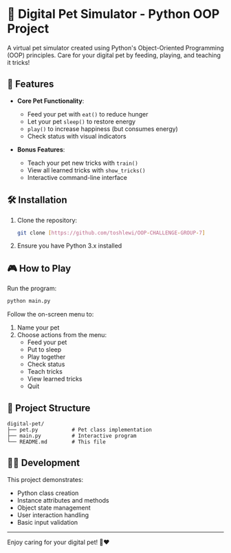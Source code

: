 # 📝 Digital Pet Simulator - Python OOP Project

A virtual pet simulator created using Python's Object-Oriented Programming (OOP) principles. Care for your digital pet by feeding, playing, and teaching it tricks!

## 🐾 Features

- **Core Pet Functionality**:
  - Feed your pet with `eat()` to reduce hunger
  - Let your pet `sleep()` to restore energy
  - `play()` to increase happiness (but consumes energy)
  - Check status with visual indicators

- **Bonus Features**:
  - Teach your pet new tricks with `train()`
  - View all learned tricks with `show_tricks()`
  - Interactive command-line interface

## 🛠️ Installation

1. Clone the repository:
   ```bash
   git clone [https://github.com/toshlewi/OOP-CHALLENGE-GROUP-7]
   ```

2. Ensure you have Python 3.x installed

## 🎮 How to Play

Run the program:
```bash
python main.py
```

Follow the on-screen menu to:
1. Name your pet
2. Choose actions from the menu:
   - Feed your pet
   - Put to sleep
   - Play together
   - Check status
   - Teach tricks
   - View learned tricks
   - Quit

## 📂 Project Structure

```
digital-pet/
├── pet.py           # Pet class implementation
├── main.py          # Interactive program
└── README.md        # This file
```

## 🧑‍💻 Development

This project demonstrates:
- Python class creation
- Instance attributes and methods
- Object state management
- User interaction handling
- Basic input validation




---

Enjoy caring for your digital pet! 🐶❤️

